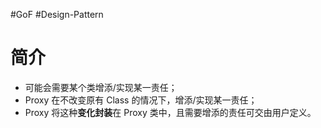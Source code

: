 #GoF #Design-Pattern 


# 简介
- 可能会需要某个类增添/实现某一责任；
- Proxy 在不改变原有 Class 的情况下，增添/实现某一责任；
- Proxy 将这种**变化封装**在 Proxy 类中，且需要增添的责任可交由用户定义。